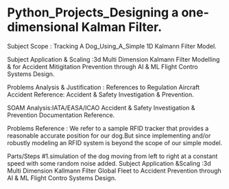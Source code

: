 # Python_Projects_Designing a one-dimensional Kalman Filter.

Subject Scope :
Tracking A Dog_Using_A_Simple 1D Kalmann Filter Model.

Subject Application & Scaling :3d Multi Dimension Kalmann Filter Modelling  & for Accident Mitigitation Prevention through AI & ML Flight Contro Systems Design.

Problems Analysis & Justification : References to Regulation Aircraft Accident Reference: Accident & Safety Investigation & Prevention.

SOAM Analysis:IATA/EASA/ICAO Accident & Safety Investigation & Prevention Documentation Reference.

Problems  Reference : We refer to a sample RFID tracker that provides a reasonable accurate position for our dog.But since implementing and/or robustly modeling an RFID system is beyond the scope of our simple model.

Parts/Steps
#1.simulation of the dog
moving from left to right at a constant speed with some random noise added.
Subject Application  &Scaling :3d Multi Dimension Kallmann Filter Global Fleet to Accident Prevention through AI & ML Flight Contro Systems Design.
